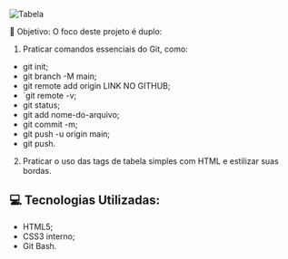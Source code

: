 ![Tabela](https://github.com/user-attachments/assets/3431fcef-789d-415a-af71-5d68079bd38b)

🎯 Objetivo: O foco deste projeto é duplo:

1. Praticar comandos essenciais do Git, como:
   
 - git init;
- git branch -M main;
- git remote add origin LINK NO GITHUB;
- `git remote -v;
- git status;
- git add nome-do-arquivo;
- git commit -m;
- git push -u origin main;
- git push.
  
2. Praticar o uso das tags de tabela simples com HTML e estilizar suas bordas.
   
## 💻 Tecnologias Utilizadas:
- HTML5;
- CSS3 interno;
- Git Bash.

